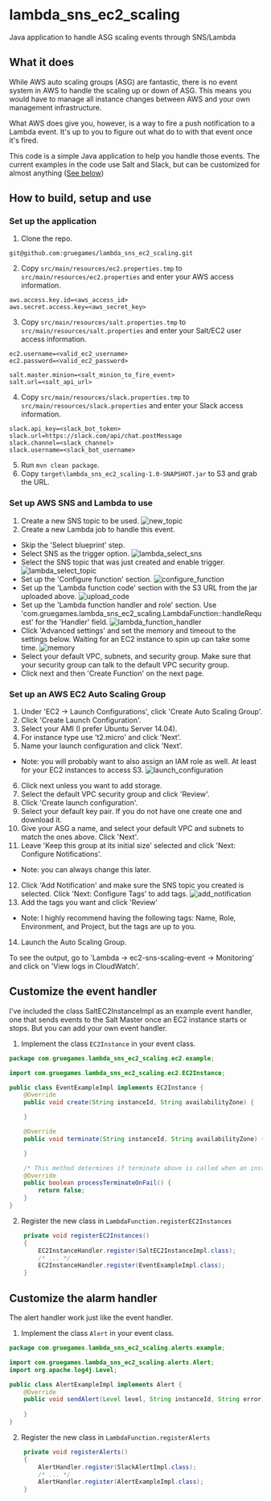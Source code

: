 # lambda_sns_ec2_scaling
Java application to handle ASG scaling events through SNS/Lambda

## What it does

While AWS auto scaling groups (ASG) are fantastic, there is no event system in AWS to handle the scaling up or down of ASG. This means you would have to manage all instance changes between AWS and your own management infrastructure.

What AWS does give you, however, is a way to fire a push notification to a Lambda event. It's up to you to figure out what do to with that event once it's fired. 
 
This code is a simple Java application to help you handle those events. The current examples in the code use Salt and Slack, but can be customized for almost anything ([See below](#customize_event))

## How to build, setup and use

### Set up the application

1. Clone the repo.

 ```
 git@github.com:gruegames/lambda_sns_ec2_scaling.git
 ```

2. Copy `src/main/resources/ec2.properties.tmp` to `src/main/resources/ec2.properties` and enter your AWS access information.

 ```
 aws.access.key.id=<aws_access_id>
 aws.secret.access.key=<aws_secret_key>
 ```

3. Copy `src/main/resources/salt.properties.tmp` to `src/main/resources/salt.properties` and enter your Salt/EC2 user access information.
 
 ```
 ec2.username=<valid_ec2_username>
 ec2.password=<valid_ec2_password>
 
 salt.master.minion=<salt_minion_to_fire_event>
 salt.url=<salt_api_url>
 ```

4. Copy `src/main/resources/slack.properties.tmp` to `src/main/resources/slack.properties` and enter your Slack access information.
 
 ```
 slack.api_key=<slack_bot_token>
 slack.url=https://slack.com/api/chat.postMessage
 slack.channel=<slack_channel>
 slack.username=<slack_bot_username>
 ```

5. Run `mvn clean package`.
6. Copy `target\lambda_sns_ec2_scaling-1.0-SNAPSHOT.jar` to S3 and grab the URL.

### Set up AWS SNS and Lambda to use

1. Create a new SNS topic to be used.
 ![new_topic](docs/images/new_sns_topic.png)
2. Create a new Lambda job to handle this event.
 * Skip the 'Select blueprint' step.
 * Select SNS as the trigger option.
 ![lambda_select_sns](docs/images/lambda_select_sns.png)
 * Select the SNS topic that was just created and enable trigger.
 ![lambda_select_topic](docs/images/lambda_select_topic.png)
 * Set up the 'Configure function' section.
 ![configure_function](docs/images/configure_function.png)
 * Set up the 'Lambda function code' section with the S3 URL from the jar uploaded above.
 ![upload_code](docs/images/upload_code.png)
 * Set up the 'Lambda function handler and role' section. Use 'com.gruegames.lambda_sns_ec2_scaling.LambdaFunction::handleRequest' for the 'Handler' field.
 ![lambda_function_handler](docs/images/lambda_function_handler.png)
 * Click 'Advanced settings' and set the memory and timeout to the settings below. Waiting for an EC2 instance to spin up can take some time.
 ![memory](docs/images/memory.png)
 * Select your default VPC, subnets, and security group. Make sure that your security group can talk to the default VPC security group.
 * Click next and then 'Create Function' on the next page.

### Set up an AWS EC2 Auto Scaling Group

1. Under 'EC2 -> Launch Configurations', click 'Create Auto Scaling Group'.
2. Click 'Create Launch Configuration'.
3. Select your AMI (I prefer Ubuntu Server 14.04).
4. For instance type use 't2.micro' and click 'Next'.
5. Name your launch configuration and click 'Next'.
 * Note: you will probably want to also assign an IAM role as well. At least for your EC2 instances to access S3.
 ![launch_configuration](docs/images/launch_configuration.png)
6. Click next unless you want to add storage.
7. Select the default VPC security group and click 'Review'.
8. Click 'Create launch configuration'.
9. Select your default key pair. If you do not have one create one and download it.
10. Give your ASG a name, and select your default VPC and subnets to match the ones above. Click 'Next'.
11. Leave 'Keep this group at its initial size' selected and click 'Next: Configure Notifications'.
 * Note: you can always change this later.
12. Click 'Add Notification' and make sure the SNS topic you created is selected. Click 'Next: Configure Tags' to add tags.
 ![add_notification](docs/images/add_notification.png)
13. Add the tags you want and click 'Review'
 * Note: I highly recommend having the following tags: Name, Role, Environment, and Project, but the tags are up to you.
14. Launch the Auto Scaling Group.

To see the output, go to 'Lambda -> ec2-sns-scaling-event -> Monitoring' and click on 'View logs in CloudWatch'.

## Customize the event handler<a name="customize_event"></a>

I've included the class SaltEC2InstanceImpl as an example event handler, one that sends events to the Salt Master once an EC2 instance starts or stops. But you can add your own event handler.

1. Implement the class `EC2Instance` in your event class.
 
 ```java
 package com.gruegames.lambda_sns_ec2_scaling.ec2.example;
 
 import com.gruegames.lambda_sns_ec2_scaling.ec2.EC2Instance;
 
 public class EventExampleImpl implements EC2Instance {
     @Override
     public void create(String instanceId, String availabilityZone) {
 
     }
 
     @Override
     public void terminate(String instanceId, String availabilityZone) {
 
     }
 
     /* This method determines if terminate above is called when an instance fails to terminate */
     @Override
     public boolean processTerminateOnFail() {
         return false;
     }
 }
 ```

2. Register the new class in `LambdaFunction.registerEC2Instances`
 
 ```java
     private void registerEC2Instances()
     {
         EC2InstanceHandler.register(SaltEC2InstanceImpl.class);
         /* ... */
         EC2InstanceHandler.register(EventExampleImpl.class);
     }
 ```

## Customize the alarm handler<a name="customize_alarm"></a>

The alert handler work just like the event handler.

1. Implement the class `Alert` in your event class.
 
 ```java
 package com.gruegames.lambda_sns_ec2_scaling.alerts.example;
 
 import com.gruegames.lambda_sns_ec2_scaling.alerts.Alert;
 import org.apache.log4j.Level;
 
 public class AlertExampleImpl implements Alert {
     @Override
     public void sendAlert(Level level, String instanceId, String error) {
         
     }
 }
 ```

2. Register the new class in `LambdaFunction.registerAlerts`

 ```java
     private void registerAlerts()
     {
         AlertHandler.register(SlackAlertImpl.class);
         /* ... */
         AlertHandler.register(AlertExampleImpl.class);
     }
 ```